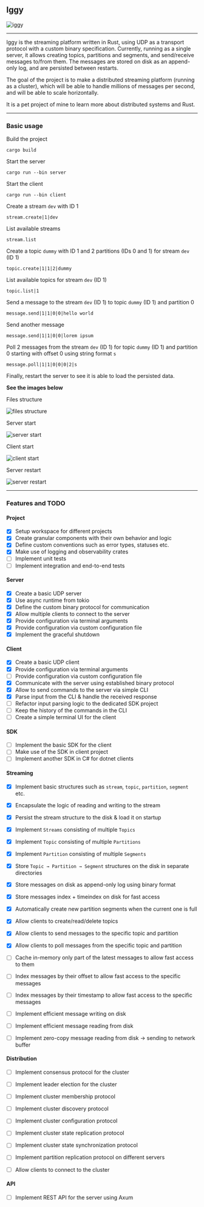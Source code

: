 ## Iggy

![iggy](assets/iggy.png)

---

Iggy is the streaming platform written in Rust, using UDP as a transport protocol with a custom binary specification. Currently, running as a single server, it allows creating topics, partitions and segments, and send/receive messages to/from them. The messages are stored on disk as an append-only log, and are persisted between restarts.

The goal of the project is to make a distributed streaming platform (running as a cluster), which will be able to handle millions of messages per second, and will be able to scale horizontally.

It is a pet project of mine to learn more about distributed systems and Rust.

---

### Basic usage

Build the project

`cargo build`

Start the server

`cargo run --bin server`

Start the client

`cargo run --bin client`

Create a stream `dev` with ID 1

`stream.create|1|dev`

List available streams

`stream.list`

Create a topic `dummy` with ID 1 and 2 partitions (IDs 0 and 1) for stream `dev` (ID 1)

`topic.create|1|1|2|dummy`

List available topics for stream `dev` (ID 1)

`topic.list|1`

Send a message to the stream `dev` (ID 1) to topic `dummy` (ID 1) and partition 0

`message.send|1|1|0|0|hello world`

Send another message

`message.send|1|1|0|0|lorem ipsum`

Poll 2 messages from the stream `dev` (ID 1) for topic `dummy` (ID 1) and partition 0 starting with offset 0 using string format `s`

`message.poll|1|1|0|0|0|2|s`

Finally, restart the server to see it is able to load the persisted data.

**See the images below**

Files structure

![files structure](assets/files_structure.png)

Server start

![server start](assets/server_start.png)

Client start

![client start](assets/client_start.png)

Server restart

![server restart](assets/server_restart.png)

---

### Features and TODO

#### Project

- [x] Setup workspace for different projects
- [x] Create granular components with their own behavior and logic
- [x] Define custom conventions such as error types, statuses etc.
- [x] Make use of logging and observability crates
- [ ] Implement unit tests
- [ ] Implement integration and end-to-end tests

#### Server

- [x] Create a basic UDP server
- [x] Use async runtime from tokio
- [x] Define the custom binary protocol for communication
- [x] Allow multiple clients to connect to the server
- [x] Provide configuration via terminal arguments
- [x] Provide configuration via custom configuration file
- [x] Implement the graceful shutdown

#### Client

- [x] Create a basic UDP client
- [x] Provide configuration via terminal arguments
- [ ] Provide configuration via custom configuration file
- [x] Communicate with the server using established binary protocol
- [x] Allow to send commands to the server via simple CLI
- [x] Parse input from the CLI & handle the received response
- [ ] Refactor input parsing logic to the dedicated SDK project
- [ ] Keep the history of the commands in the CLI
- [ ] Create a simple terminal UI for the client

#### SDK

- [ ] Implement the basic SDK for the client
- [ ] Make use of the SDK in client project
- [ ] Implement another SDK in C# for dotnet clients

#### Streaming

- [x] Implement basic structures such as `stream`, `topic`, `partition`, `segment` etc.
- [x] Encapsulate the logic of reading and writing to the stream
- [x] Persist the stream structure to the disk & load it on startup
- [x] Implement `Streams` consisting of multiple `Topics`
- [x] Implement `Topic` consisting of multiple `Partitions`
- [x] Implement `Partition` consisting of multiple `Segments`
- [x] Store `Topic → Partition → Segment` structures on the disk in separate directories
- [x] Store messages on disk as append-only log using binary format
- [x] Store messages index + timeindex on disk for fast access
- [x] Automatically create new partition segments when the current one is full
- [x] Allow clients to create/read/delete topics
- [x] Allow clients to send messages to the specific topic and partition
- [x] Allow clients to poll messages from the specific topic and partition
- [ ] Cache in-memory only part of the latest messages to allow fast access to them
- [ ] Index messages by their offset to allow fast access to the specific messages
- [ ] Index messages by their timestamp to allow fast access to the specific messages
- [ ] Implement efficient message writing on disk
- [ ] Implement efficient message reading from disk
- [ ] Implement zero-copy message reading from disk → sending to network buffer


#### Distribution

- [ ] Implement consensus protocol for the cluster
- [ ] Implement leader election for the cluster
- [ ] Implement cluster membership protocol
- [ ] Implement cluster discovery protocol
- [ ] Implement cluster configuration protocol
- [ ] Implement cluster state replication protocol
- [ ] Implement cluster state synchronization protocol
- [ ] Implement partition replication protocol on different servers
- [ ] Allow clients to connect to the cluster


#### API

- [ ] Implement REST API for the server using Axum